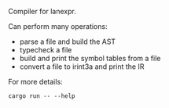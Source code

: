 Compiler for lanexpr.  

Can perform many operations:
- parse a file and build the AST
- typecheck a file
- build and print the symbol tables from a file
- convert a file to irint3a and print the IR

For more details:
```shell
cargo run -- --help
```
